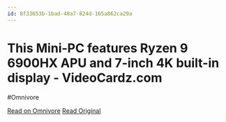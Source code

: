 ```yaml
---
id: 8f33653b-1bad-48a7-824d-165a862ca29a
---
```


# This Mini-PC features Ryzen 9 6900HX APU and 7-inch 4K built-in display - VideoCardz.com
#Omnivore

[Read on Omnivore](https://omnivore.app/me/https-videocardz-com-newz-this-mini-pc-features-ryzen-9-6900-hx--190ab238993)
[Read Original](https://videocardz.com/newz/this-mini-pc-features-ryzen-9-6900hx-apu-and-7-inch-4k-built-in-display)

